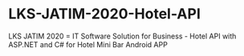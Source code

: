 # LKS-JATIM-2020-Hotel-API
LKS JATIM 2020 = IT Software Solution for Business - Hotel API with ASP.NET and C# for Hotel Mini Bar Android APP
